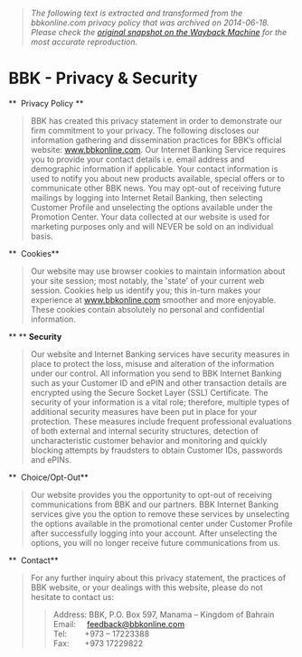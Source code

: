 > *The following text is extracted and transformed from the bbkonline.com privacy policy that was archived on 2014-06-18. Please check the [original snapshot on the Wayback Machine](https://web.archive.org/web/20140618205341id_/http%3A//www.bbkonline.com/PrivacyandSecurity) for the most accurate reproduction.*

# BBK - Privacy & Security

**  Privacy Policy **

> BBK has created this privacy statement in order to demonstrate our firm commitment to your privacy. The following discloses our information gathering and dissemination practices for BBK’s official website: www.bbkonline.com. Our Internet Banking Service requires you to provide your contact details i.e. email address and demographic information if applicable. Your contact information is used to notify you about new products available, special offers or to communicate other BBK news. You may opt-out of receiving future mailings by logging into Internet Retail Banking, then selecting Customer Profile and unselecting the options available under the Promotion Center. Your data collected at our website is used for marketing purposes only and will NEVER be sold on an individual basis. 

**  Cookies**

> Our website may use browser cookies to maintain information about your site session; most notably, the 'state' of your current web session. Cookies help us identify you; this in-turn makes your experience at www.bbkonline.com smoother and more enjoyable. These cookies contain absolutely no personal and confidential information.

** ** **Security**

> Our website and Internet Banking services have security measures in place to protect the loss, misuse and alteration of the information under our control. All information you send to BBK Internet Banking such as your Customer ID and ePIN and other transaction details are encrypted using the Secure Socket Layer (SSL) Certificate. The security of your information is a vital role; therefore, multiple types of additional security measures have been put in place for your protection. These measures include frequent professional evaluations of both external and internal security structures, detection of uncharacteristic customer behavior and monitoring and quickly blocking attempts by fraudsters to obtain Customer IDs, passwords and ePINs.

**  Choice/Opt-Out**

> Our website provides you the opportunity to opt-out of receiving communications from BBK and our partners. BBK Internet Banking services give you the option to remove these services by unselecting the options available in the promotional center under Customer Profile after successfully logging into your account. After unselecting the options, you will no longer receive future communications from us.

**  Contact**

> For any further inquiry about this privacy statement, the practices of  BBK website, or your dealings with this website, please do not hesitate to contact us: 
>
>> Address: BBK, P.O. Box 597, Manama – Kingdom of Bahrain  
> Email:     [feedback@bbkonline.com](mailto:feedback@bbkonline.com)   
> Tel:        +973 – 17223388  
> Fax:       +973 17229822   
> 
